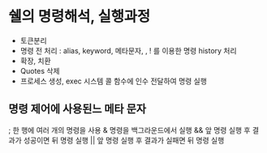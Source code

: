 # 쉘의 명령해석, 실행과정
  - 토큰분리
  - 명령 전 처리 : alias, keyword, 메타문자, \, ! 를 이용한 명령 history 처리
  - 확장, 치환
  - Quotes 삭제
  - 프로세스 생성, exec 시스템 콜 함수에 인수 전달하여 명령 실행

## 명령 제어에 사용된느 메타 문자
  ;   한 행에 여러 개의 명령을 사용
  &   명령을 백그라운드에서 실행
  &&  앞 명령 실행 후 결과가 성공이면 뒤 명령 실행
  ||  앞 명령 실행 후 결과가 실패면 뒤 명령 실행
  



